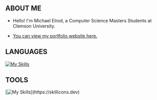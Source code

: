 ## ABOUT ME
* Hello! I'm Michael Elrod, a Computer Science Masters Students at Clemson University.

* [You can view my portfolio website here.](https://michaelelrod.dev "My Website")

## LANGUAGES
[![My Skills](https://skillicons.dev/icons?i=python,c,cpp,java,lua,html,css,js)](https://skillicons.dev)

## TOOLS
[![My Skills](https://skillicons.dev/icons?i=pytorch,aws,docker,react,flutter,figma,selenium,firebase,)](https://skillicons.dev)
